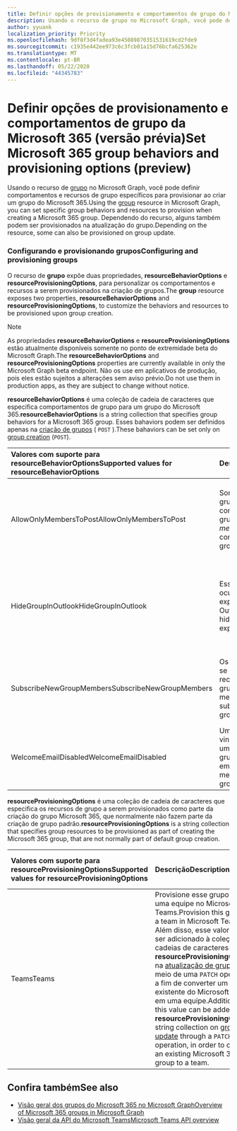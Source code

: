 ```yaml
---
title: Definir opções de provisionamento e comportamentos de grupo do Microsoft 365
description: Usando o recurso de grupo no Microsoft Graph, você pode definir comportamentos e recursos de grupo específicos para provisionar ao criar um grupo do Microsoft 365.
author: yyuank
localization_priority: Priority
ms.openlocfilehash: 9df8f3d4fadea93e45089870351531619cd2fde9
ms.sourcegitcommit: c1935e442ee973c6c3fcb01a15d76bcfa625362e
ms.translationtype: MT
ms.contentlocale: pt-BR
ms.lasthandoff: 05/22/2020
ms.locfileid: "44345783"
---
```

# <a name="set-microsoft-365-group-behaviors-and-provisioning-options-preview"></a><span data-ttu-id="e1a0d-103">Definir opções de provisionamento e comportamentos de grupo da Microsoft 365 (versão prévia)</span><span class="sxs-lookup"><span data-stu-id="e1a0d-103">Set Microsoft 365 group behaviors and provisioning options (preview)</span></span>

<span data-ttu-id="e1a0d-104">Usando o recurso de [grupo](/graph/api/resources/group?view=graph-rest-beta) no Microsoft Graph, você pode definir comportamentos e recursos de grupo específicos para provisionar ao criar um grupo do Microsoft 365.</span><span class="sxs-lookup"><span data-stu-id="e1a0d-104">Using the [group](/graph/api/resources/group?view=graph-rest-beta) resource in Microsoft Graph, you can set specific group behaviors and resources to provision when creating a Microsoft 365 group.</span></span> <span data-ttu-id="e1a0d-105">Dependendo do recurso, alguns também podem ser provisionados na atualização do grupo.</span><span class="sxs-lookup"><span data-stu-id="e1a0d-105">Depending on the resource, some can also be provisioned on group update.</span></span>

### <a name="configuring-and-provisioning-groups"></a><span data-ttu-id="e1a0d-106">Configurando e provisionando grupos</span><span class="sxs-lookup"><span data-stu-id="e1a0d-106">Configuring and provisioning groups</span></span>

<span data-ttu-id="e1a0d-107">O recurso de **grupo** expõe duas propriedades, **resourceBehaviorOptions** e **resourceProvisioningOptions**, para personalizar os comportamentos e recursos a serem provisionados na criação de grupos.</span><span class="sxs-lookup"><span data-stu-id="e1a0d-107">The **group** resource exposes two properties, **resourceBehaviorOptions** and **resourceProvisioningOptions**, to customize the behaviors and resources to be provisioned upon group creation.</span></span> 

> [!NOTE]
> <span data-ttu-id="e1a0d-108">As propriedades **resourceBehaviorOptions** e **resourceProvisioningOptions** estão atualmente disponíveis somente no ponto de extremidade beta do Microsoft Graph.</span><span class="sxs-lookup"><span data-stu-id="e1a0d-108">The **resourceBehaviorOptions** and **resourceProvisioningOptions** properties are currently available in only the Microsoft Graph beta endpoint.</span></span> <span data-ttu-id="e1a0d-109">Não os use em aplicativos de produção, pois eles estão sujeitos a alterações sem aviso prévio.</span><span class="sxs-lookup"><span data-stu-id="e1a0d-109">Do not use them in production apps, as they are subject to change without notice.</span></span>

<span data-ttu-id="e1a0d-110">**resourceBehaviorOptions** é uma coleção de cadeia de caracteres que especifica comportamentos de grupo para um grupo do Microsoft 365.</span><span class="sxs-lookup"><span data-stu-id="e1a0d-110">**resourceBehaviorOptions** is a string collection that specifies group behaviors for a Microsoft 365 group.</span></span> <span data-ttu-id="e1a0d-111">Esses bahaviors podem ser definidos apenas na [criação de grupos](/graph/api/group-post-groups?view=graph-rest-beta) ( `POST` ).</span><span class="sxs-lookup"><span data-stu-id="e1a0d-111">These bahaviors can be set only on [group creation](/graph/api/group-post-groups?view=graph-rest-beta) (`POST`).</span></span>

| <span data-ttu-id="e1a0d-112">Valores com suporte para resourceBehaviorOptions</span><span class="sxs-lookup"><span data-stu-id="e1a0d-112">Supported values for resourceBehaviorOptions</span></span>   |<span data-ttu-id="e1a0d-113">Descrição</span><span class="sxs-lookup"><span data-stu-id="e1a0d-113">Description</span></span>|<span data-ttu-id="e1a0d-114">Padrão se não for definido</span><span class="sxs-lookup"><span data-stu-id="e1a0d-114">Default if not set</span></span>|
|:---------------|:--------|:-----------|
| <span data-ttu-id="e1a0d-115">AllowOnlyMembersToPost</span><span class="sxs-lookup"><span data-stu-id="e1a0d-115">AllowOnlyMembersToPost</span></span>|<span data-ttu-id="e1a0d-116">Somente *membros* do grupo podem postar conversas no grupo.</span><span class="sxs-lookup"><span data-stu-id="e1a0d-116">Only group *members* can post conversations to the group.</span></span>|<span data-ttu-id="e1a0d-117">Todos os usuários da organização podem postar conversas no grupo.</span><span class="sxs-lookup"><span data-stu-id="e1a0d-117">Any user in the organization can post conversations to the group.</span></span>|
| <span data-ttu-id="e1a0d-118">HideGroupInOutlook</span><span class="sxs-lookup"><span data-stu-id="e1a0d-118">HideGroupInOutlook</span></span>|<span data-ttu-id="e1a0d-119">Esse grupo está oculto nas experiências do Outlook.</span><span class="sxs-lookup"><span data-stu-id="e1a0d-119">This group is hidden in Outlook experiences.</span></span>|<span data-ttu-id="e1a0d-120">Todos os grupos são visíveis e podem ser descobertos em experiências do Outlook.</span><span class="sxs-lookup"><span data-stu-id="e1a0d-120">All groups are visible and discoverable in Outlook experiences.</span></span>|
| <span data-ttu-id="e1a0d-121">SubscribeNewGroupMembers</span><span class="sxs-lookup"><span data-stu-id="e1a0d-121">SubscribeNewGroupMembers</span></span>|<span data-ttu-id="e1a0d-122">Os membros do grupo se inscreveram para receber conversas em grupo.</span><span class="sxs-lookup"><span data-stu-id="e1a0d-122">Group members are subscribed to receive group conversations.</span></span> |<span data-ttu-id="e1a0d-123">Os membros do grupo não recebem conversas em grupo.</span><span class="sxs-lookup"><span data-stu-id="e1a0d-123">Group members do not receive group conversations.</span></span>|
| <span data-ttu-id="e1a0d-124">WelcomeEmailDisabled</span><span class="sxs-lookup"><span data-stu-id="e1a0d-124">WelcomeEmailDisabled</span></span>|<span data-ttu-id="e1a0d-125">Um email de boas-vindas é enviado para um novo membro do grupo.</span><span class="sxs-lookup"><span data-stu-id="e1a0d-125">A welcome email is sent to a new member on joining the group.</span></span>|<span data-ttu-id="e1a0d-126">Os emails de boas-vindas não são enviados para novos membros.</span><span class="sxs-lookup"><span data-stu-id="e1a0d-126">Welcome emails are not sent to new members.</span></span>|

<span data-ttu-id="e1a0d-127">**resourceProvisioningOptions** é uma coleção de cadeia de caracteres que especifica os recursos de grupo a serem provisionados como parte da criação do grupo Microsoft 365, que normalmente não fazem parte da criação de grupo padrão.</span><span class="sxs-lookup"><span data-stu-id="e1a0d-127">**resourceProvisioningOptions** is a string collection that specifies group resources to be provisioned as part of creating the Microsoft 365 group, that are not normally part of default group creation.</span></span>

| <span data-ttu-id="e1a0d-128">Valores com suporte para resourceProvisioningOptions</span><span class="sxs-lookup"><span data-stu-id="e1a0d-128">Supported values for resourceProvisioningOptions</span></span>   |<span data-ttu-id="e1a0d-129">Descrição</span><span class="sxs-lookup"><span data-stu-id="e1a0d-129">Description</span></span>| <span data-ttu-id="e1a0d-130">Padrão se não for definido</span><span class="sxs-lookup"><span data-stu-id="e1a0d-130">Default if not set</span></span> |
|:---------------|:--------|:------------|
| <span data-ttu-id="e1a0d-131">Teams</span><span class="sxs-lookup"><span data-stu-id="e1a0d-131">Teams</span></span>|<span data-ttu-id="e1a0d-132">Provisione esse grupo como uma equipe no Microsoft Teams.</span><span class="sxs-lookup"><span data-stu-id="e1a0d-132">Provision this group as a team in Microsoft Teams.</span></span> <span data-ttu-id="e1a0d-133">Além disso, esse valor pode ser adicionado à coleção de cadeias de caracteres **resourceProvisioningOptions** na [atualização de grupo](/graph/api/group-update?view=graph-rest-beta) por meio de uma `PATCH` operação, a fim de converter um grupo existente do Microsoft 365 em uma equipe.</span><span class="sxs-lookup"><span data-stu-id="e1a0d-133">Additionally, this value can be added to the **resourceProvisioningOptions** string collection on [group update](/graph/api/group-update?view=graph-rest-beta) through a `PATCH` operation, in order to convert an existing Microsoft 365 group to a team.</span></span>| <span data-ttu-id="e1a0d-134">O grupo é um grupo normal do Microsoft 365 sem recursos do teams.</span><span class="sxs-lookup"><span data-stu-id="e1a0d-134">The group is a regular Microsoft 365 group without Teams capabilities.</span></span>|


## <a name="see-also"></a><span data-ttu-id="e1a0d-135">Confira também</span><span class="sxs-lookup"><span data-stu-id="e1a0d-135">See also</span></span>

- [<span data-ttu-id="e1a0d-136">Visão geral dos grupos do Microsoft 365 no Microsoft Graph</span><span class="sxs-lookup"><span data-stu-id="e1a0d-136">Overview of Microsoft 365 groups in Microsoft Graph</span></span>](office365-groups-concept-overview.md)
- [<span data-ttu-id="e1a0d-137">Visão geral da API do Microsoft Teams</span><span class="sxs-lookup"><span data-stu-id="e1a0d-137">Microsoft Teams API overview</span></span>](teams-concept-overview.md)
